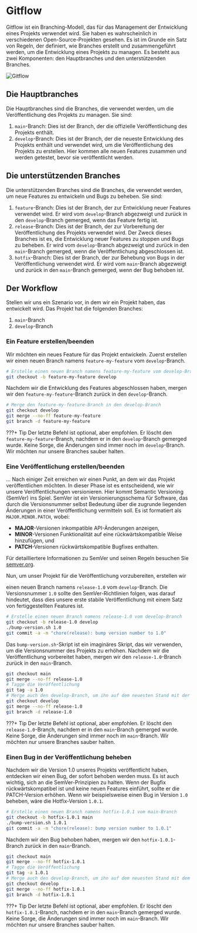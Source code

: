 # Gitflow

Gitflow ist ein Branching-Modell, das für das Management der Entwicklung eines Projekts verwendet wird. Sie haben es wahrscheinlich in verschiedenen Open-Source-Projekten gesehen. Es ist im Grunde ein Satz von Regeln, der definiert, wie Branches erstellt und zusammengeführt werden, um die Entwicklung eines Projekts zu managen. Es besteht aus zwei Komponenten: den Hauptbranches und den unterstützenden Branches.

![Gitflow](../../img/git/Gitflow.png)

## Die Hauptbranches

Die Hauptbranches sind die Branches, die verwendet werden, um die Veröffentlichung des Projekts zu managen. Sie sind:

1. `main`-Branch: Dies ist der Branch, der die offizielle Veröffentlichung des Projekts enthält.
2. `develop`-Branch: Dies ist der Branch, der die neueste Entwicklung des Projekts enthält und verwendet wird, um die Veröffentlichung des Projekts zu erstellen. Hier kommen alle neuen Features zusammen und werden getestet, bevor sie veröffentlicht werden.

## Die unterstützenden Branches

Die unterstützenden Branches sind die Branches, die verwendet werden, um neue Features zu entwickeln und Bugs zu beheben. Sie sind:

1. `feature`-Branch: Dies ist der Branch, der zur Entwicklung neuer Features verwendet wird. Er wird vom `develop`-Branch abgezweigt und zurück in den `develop`-Branch gemerged, wenn das Feature fertig ist.
2. `release`-Branch: Dies ist der Branch, der zur Vorbereitung der Veröffentlichung des Projekts verwendet wird. Der Zweck dieses Branches ist es, die Entwicklung neuer Features zu stoppen und Bugs zu beheben. Er wird vom `develop`-Branch abgezweigt und zurück in den `main`-Branch gemerged, wenn die Veröffentlichung abgeschlossen ist.
3. `hotfix`-Branch: Dies ist der Branch, der zur Behebung von Bugs in der Veröffentlichung verwendet wird. Er wird vom `main`-Branch abgezweigt und zurück in den `main`-Branch gemerged, wenn der Bug behoben ist.

## Der Workflow

Stellen wir uns ein Szenario vor, in dem wir ein Projekt haben, das entwickelt wird. Das Projekt hat die folgenden Branches:

1. `main`-Branch
2. `develop`-Branch

### Ein Feature erstellen/beenden

Wir möchten ein neues Feature für das Projekt entwickeln. Zuerst erstellen wir einen neuen Branch namens `feature-my-feature` vom `develop`-Branch.

```bash
# Erstelle einen neuen Branch namens feature-my-feature vom develop-Branch
git checkout -b feature-my-feature develop
```

Nachdem wir die Entwicklung des Features abgeschlossen haben, mergen wir den `feature-my-feature`-Branch zurück in den `develop`-Branch.

```bash
# Merge den feature-my-feature-Branch in den develop-Branch
git checkout develop
git merge --no-ff feature-my-feature
git branch -d feature-my-feature
```

???+ Tip
    Der letzte Befehl ist optional, aber empfohlen. Er löscht den `feature-my-feature`-Branch, nachdem er in den `develop`-Branch gemerged wurde. Keine Sorge, die Änderungen sind immer noch im `develop`-Branch. Wir möchten nur unsere Branches sauber halten.

### Eine Veröffentlichung erstellen/beenden
 
... Nach einiger Zeit erreichen wir einen Punkt, an dem wir das Projekt veröffentlichen möchten. In dieser Phase ist es entscheidend, wie wir unsere Veröffentlichungen versionieren. Hier kommt Semantic Versioning (SemVer) ins Spiel. SemVer ist ein Versionierungsschema für Software, das durch die Versionsnummer selbst Bedeutung über die zugrunde liegenden Änderungen in einer Veröffentlichung vermitteln soll. Es ist formatiert als `MAJOR.MINOR.PATCH`, wobei:

- **MAJOR**-Versionen inkompatible API-Änderungen anzeigen,
- **MINOR**-Versionen Funktionalität auf eine rückwärtskompatible Weise hinzufügen, und
- **PATCH**-Versionen rückwärtskompatible Bugfixes enthalten.

Für detailliertere Informationen zu SemVer und seinen Regeln besuchen Sie [semver.org](https://semver.org/).

Nun, um unser Projekt für die Veröffentlichung vorzubereiten, erstellen wir

 einen neuen Branch namens `release-1.0` vom `develop`-Branch. Die Versionsnummer `1.0` sollte den SemVer-Richtlinien folgen, was darauf hindeutet, dass dies unsere erste stabile Veröffentlichung mit einem Satz von fertiggestellten Features ist.

```bash
# Erstelle einen neuen Branch namens release-1.0 vom develop-Branch
git checkout -b release-1.0 develop
./bump-version.sh 1.0
git commit -a -m "chore(release): bump version number to 1.0"
```

Das `bump-version.sh`-Skript ist ein imaginäres Skript, das wir verwenden, um die Versionsnummer des Projekts zu erhöhen. Nachdem wir die Veröffentlichung vorbereitet haben, mergen wir den `release-1.0`-Branch zurück in den `main`-Branch.

```bash
git checkout main
git merge --no-ff release-1.0
# Tagge die Veröffentlichung
git tag -a 1.0
# Merge auch den develop-Branch, um ihn auf dem neuesten Stand mit der Veröffentlichung zu halten
git checkout develop
git merge --no-ff release-1.0
git branch -d release-1.0
```

???+ Tip
    Der letzte Befehl ist optional, aber empfohlen. Er löscht den `release-1.0`-Branch, nachdem er in den `main`-Branch gemerged wurde. Keine Sorge, die Änderungen sind immer noch im `main`-Branch. Wir möchten nur unsere Branches sauber halten.

### Einen Bug in der Veröffentlichung beheben

Nachdem wir die Version 1.0 unseres Projekts veröffentlicht haben, entdecken wir einen Bug, der sofort behoben werden muss. Es ist auch wichtig, sich an die SemVer-Prinzipien zu halten. Wenn der Bugfix rückwärtskompatibel ist und keine neuen Features einführt, sollte er die PATCH-Version erhöhen. Wenn wir beispielsweise einen Bug in Version `1.0` beheben, wäre die Hotfix-Version `1.0.1`.

```bash
# Erstelle einen neuen Branch namens hotfix-1.0.1 vom main-Branch
git checkout -b hotfix-1.0.1 main
./bump-version.sh 1.0.1
git commit -a -m "chore(release): bump version number to 1.0.1"
```

Nachdem wir den Bug behoben haben, mergen wir den `hotfix-1.0.1`-Branch zurück in den `main`-Branch.

```bash
git checkout main
git merge --no-ff hotfix-1.0.1
# Tagge die Veröffentlichung
git tag -a 1.0.1
# Merge auch den develop-Branch, um ihn auf dem neuesten Stand mit dem main zu halten
git checkout develop
git merge --no-ff hotfix-1.0.1
git branch -d hotfix-1.0.1
```

???+ Tip
    Der letzte Befehl ist optional, aber empfohlen. Er löscht den `hotfix-1.0.1`-Branch, nachdem er in den `main`-Branch gemerged wurde. Keine Sorge, die Änderungen sind immer noch im `main`-Branch. Wir möchten nur unsere Branches sauber halten.
